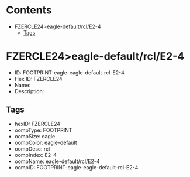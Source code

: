 



Contents
========

* [FZERCLE24>eagle-default/rcl/E2-4](#fzercle24eagle-defaultrcle2-4)
	* [Tags](#tags)

# FZERCLE24>eagle-default/rcl/E2-4

- ID: FOOTPRINT-eagle-eagle-default-rcl-E2-4
- Hex ID: FZERCLE24
- Name: 
- Description: 

## Tags

- hexID: FZERCLE24
- oompType: FOOTPRINT
- oompSize: eagle
- oompColor: eagle-default
- oompDesc: rcl
- oompIndex: E2-4
- oompName: eagle-default/rcl/E2-4
- oompID: FOOTPRINT-eagle-eagle-default-rcl-E2-4
